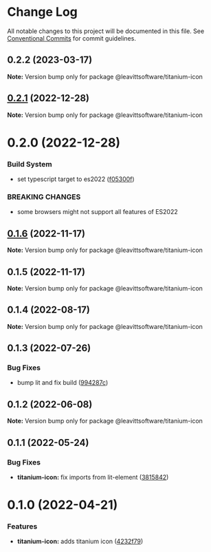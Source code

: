 # Change Log

All notable changes to this project will be documented in this file.
See [Conventional Commits](https://conventionalcommits.org) for commit guidelines.

## 0.2.2 (2023-03-17)

**Note:** Version bump only for package @leavittsoftware/titanium-icon

## [0.2.1](https://github.com/LeavittSoftware/titanium-elements/compare/@leavittsoftware/titanium-icon@0.2.0...@leavittsoftware/titanium-icon@0.2.1) (2022-12-28)

**Note:** Version bump only for package @leavittsoftware/titanium-icon

# 0.2.0 (2022-12-28)

### Build System

- set typescript target to es2022 ([f05300f](https://github.com/LeavittSoftware/titanium-elements/commit/f05300fb73bb634f2e7d0ae6a8c1b08132ee2b6a))

### BREAKING CHANGES

- some browsers might not support all features of ES2022

## [0.1.6](https://github.com/LeavittSoftware/titanium-elements/compare/@leavittsoftware/titanium-icon@0.1.5...@leavittsoftware/titanium-icon@0.1.6) (2022-11-17)

**Note:** Version bump only for package @leavittsoftware/titanium-icon

## 0.1.5 (2022-11-17)

**Note:** Version bump only for package @leavittsoftware/titanium-icon

## 0.1.4 (2022-08-17)

**Note:** Version bump only for package @leavittsoftware/titanium-icon

## 0.1.3 (2022-07-26)

### Bug Fixes

- bump lit and fix build ([994287c](https://github.com/LeavittSoftware/titanium-elements/commit/994287cc92267fe41093ee8ded6640521bd3facb))

## 0.1.2 (2022-06-08)

**Note:** Version bump only for package @leavittsoftware/titanium-icon

## 0.1.1 (2022-05-24)

### Bug Fixes

- **titanium-icon:** fix imports from lit-element ([3815842](https://github.com/LeavittSoftware/titanium-elements/commit/38158428e890c23b8084922495e35e3004832bce))

# 0.1.0 (2022-04-21)

### Features

- **titanium-icon:** adds titanium icon ([4232f79](https://github.com/LeavittSoftware/titanium-elements/commit/4232f795b403ee55edc36832b631fc0bc50147ce))
